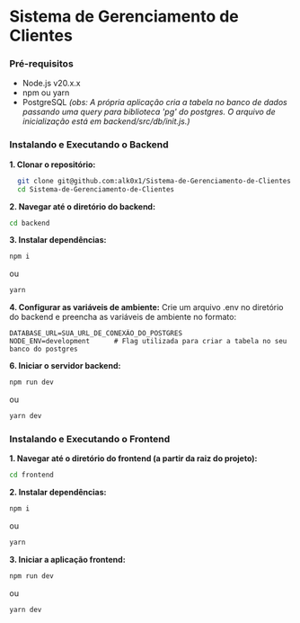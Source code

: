 # Sistema de Gerenciamento de Clientes

### Pré-requisitos
- Node.js v20.x.x
- npm ou yarn
- PostgreSQL _(obs: A própria aplicação cria a tabela no banco de dados passando uma query para biblioteca 'pg' do postgres.
O arquivo de inicialização está em backend/src/db/init.js.)_


### Instalando e Executando o Backend
**1. Clonar o repositório:**
```bash 
  git clone git@github.com:alk0x1/Sistema-de-Gerenciamento-de-Clientes.git
  cd Sistema-de-Gerenciamento-de-Clientes
```

**2. Navegar até o diretório do backend:**
```bash 
cd backend
```

**3. Instalar dependências:**
```bash
npm i
```
ou

```bash
yarn 
```

**4. Configurar as variáveis de ambiente:**
Crie um arquivo .env no diretório do backend e preencha as variáveis de ambiente no formato:
```
DATABASE_URL=SUA_URL_DE_CONEXÃO_DO_POSTGRES
NODE_ENV=development      # Flag utilizada para criar a tabela no seu banco do postgres
```

**6. Iniciar o servidor backend:**

```bash
npm run dev
```
ou
```bash
yarn dev
```

### Instalando e Executando o Frontend
**1. Navegar até o diretório do frontend (a partir da raiz do projeto):**
```bash
cd frontend
```
**2. Instalar dependências:**
```bash
npm i
```
ou

```bash
yarn 
```

**3. Iniciar a aplicação frontend:**
```bash
npm run dev
```
ou

```bash
yarn dev
```
